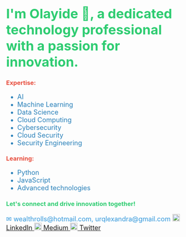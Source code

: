 <!---
Wealthrolls/Wealthrolls is a ✨ special ✨ repository because its `README.md` (this file) appears on your GitHub profile.
You can click the Preview link to take a look at your changes.
--->

<h1 style="color: #2ecc71; font-size: 36px;">I'm <strong>Olayide</strong> 👋, a dedicated technology professional with a passion for innovation.</h1>

<h3 style="color: #e74c3c;">Expertise:</h3>

<ul style="font-size: 18px; color: #2980b9;">
<li>AI</li>
<li>Machine Learning</li>
<li>Data Science</li>
<li>Cloud Computing</li>
<li>Cybersecurity</li>
<li>Cloud Security</li>
<li>Security Engineering</li>
</ul>

<h3 style="color: #e74c3c;">Learning:</h3>

<ul style="font-size: 18px; color: #2980b9;">
<li>Python</li>
<li>JavaScript</li>
<li>Advanced technologies</li>
</ul>

<h3 style="color: #2ecc71;">Let's connect and drive innovation together!</h3>

<p style="font-size: 18px; color: #3498db;">
✉ wealthrolls@hotmail.com, urqlexandra@gmail.com
<a href="https://www.linkedin.com/in/olayide-emmanuel-olatunji/">
    <img src="https://path_to_linkedin_logo_image" width="20" height="20" alt="LinkedIn Logo" /> LinkedIn
</a>
<a href="https://medium.com/@Engr.OlayideOlatunji">
    <img src="https://path_to_medium_logo_image" width="20" height="20" alt="Medium Logo" /> Medium
</a>
<a href="https://twitter.com/your_twitter_handle">
    <img src="https://path_to_twitter_logo_image" width="20" height="20" alt="Twitter Logo" /> Twitter
</a>
</p>

